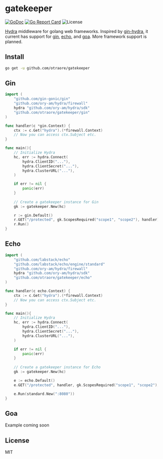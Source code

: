 # gatekeeper
[![GoDoc](https://godoc.org/github.com/otraore/gatekeeper?status.svg)](https://godoc.org/github.com/otraore/gatekeeper)
[![Go Report Card](https://goreportcard.com/badge/github.com/otraore/gatekeeper)](https://goreportcard.com/report/github.com/otraore/gatekeeper)
![License](https://img.shields.io/badge/License-MIT-blue.svg)

[Hydra](https://github.com/ory-am/hydra) middleware for golang web frameworks. Inspired by [gin-hydra](https://github.com/janekolszak/gin-hydra), it current has support for [gin](https://github.com/gin-gonic/gin), [echo](https://github.com/labstack/echo), and [goa](https://github.com/goadesign/goa). More framework support is planned.

## Install
``` bash
go get -u github.com/otraore/gatekeeper
```

## Gin
``` go
import (
    "github.com/gin-gonic/gin"
    "github.com/ory-am/hydra/firewall"
    hydra "github.com/ory-am/hydra/sdk"
    "github.com/otraore/gatekeeper/gin"
)

func handler(c *gin.Context) {
	ctx := c.Get("hydra").(*firewall.Context)
	// Now you can access ctx.Subject etc.
}

func main(){
	// Initialize Hydra
	hc, err := hydra.Connect(
		hydra.ClientID("..."),
		hydra.ClientSecret("..."),
		hydra.ClusterURL("..."),
	)

	if err != nil {
		panic(err)
	}
	
	// Create a gatekeeper instance for Gin
	gk := gatekeeper.New(hc)

 	r := gin.Default()
	r.GET("/protected", gk.ScopesRequired("scope1", "scope2"), handler)
	r.Run()
}
```
## Echo
``` go
import (
    "github.com/labstack/echo"
    "github.com/labstack/echo/engine/standard"
    "github.com/ory-am/hydra/firewall"
    hydra "github.com/ory-am/hydra/sdk"
    "github.com/otraore/gatekeeper/echo"
)

func handler(c echo.Context) {
	ctx := c.Get("hydra").(*firewall.Context)
	// Now you can access ctx.Subject etc.
}

func main(){
	// Initialize Hydra
	hc, err := hydra.Connect(
		hydra.ClientID("..."),
		hydra.ClientSecret("..."),
		hydra.ClusterURL("..."),
	)

	if err != nil {
		panic(err)
	}
	
	// Create a gatekeeper instance for Echo
	gk := gatekeeper.New(hc)

 	e := echo.Default()
	e.GET("/protected", handler, gk.ScopesRequired("scope1", "scope2"),)

	e.Run(standard.New(":8080"))
}
```
## Goa

Example coming soon

## License

MIT